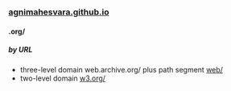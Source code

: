 ### [agnimahesvara.github.io](agnimahesvara.github.io)
#### .org/

##### by URL
* three-level domain web.archive.org/ plus path segment [web/](02archive/03web/04web/)
* two-level domain [w3.org/](02w3/)
